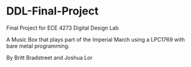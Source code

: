 # DDL-Final-Project
Final Project for ECE 4273 Digital Design Lab

A Music Box that plays part of the Imperial March using a LPC1769 with bare metal programming.

By Britt Bradstreet and Joshua Lor